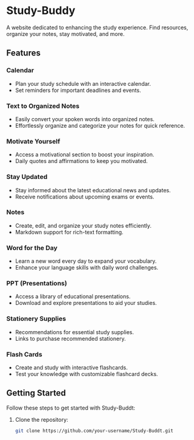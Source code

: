 # Study-Buddy

A website dedicated to enhancing the study experience. Find resources, organize your notes, stay motivated, and more.

## Features

### Calendar
- Plan your study schedule with an interactive calendar.
- Set reminders for important deadlines and events.

### Text to Organized Notes
- Easily convert your spoken words into organized notes.
- Effortlessly organize and categorize your notes for quick reference.

### Motivate Yourself
- Access a motivational section to boost your inspiration.
- Daily quotes and affirmations to keep you motivated.

### Stay Updated
- Stay informed about the latest educational news and updates.
- Receive notifications about upcoming exams or events.

### Notes
- Create, edit, and organize your study notes efficiently.
- Markdown support for rich-text formatting.

### Word for the Day
- Learn a new word every day to expand your vocabulary.
- Enhance your language skills with daily word challenges.

### PPT (Presentations)
- Access a library of educational presentations.
- Download and explore presentations to aid your studies.

### Stationery Supplies
- Recommendations for essential study supplies.
- Links to purchase recommended stationery.

### Flash Cards
- Create and study with interactive flashcards.
- Test your knowledge with customizable flashcard decks.

## Getting Started
Follow these steps to get started with Study-Buddt:

1. Clone the repository:
   ```bash
   git clone https://github.com/your-username/Study-Buddt.git
